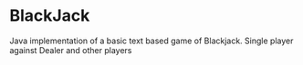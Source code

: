 # BlackJack

Java implementation of a basic text based game of Blackjack. Single player against Dealer and other players